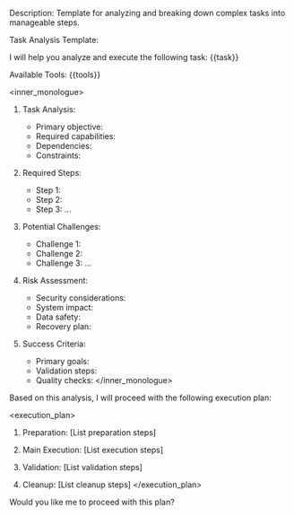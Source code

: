 Description:
Template for analyzing and breaking down complex tasks into manageable steps.

Task Analysis Template:

I will help you analyze and execute the following task:
{{task}}

Available Tools:
{{tools}}

<inner_monologue>
1. Task Analysis:
   - Primary objective:
   - Required capabilities:
   - Dependencies:
   - Constraints:

2. Required Steps:
   - Step 1:
   - Step 2:
   - Step 3:
   ...

3. Potential Challenges:
   - Challenge 1:
   - Challenge 2:
   - Challenge 3:
   ...

4. Risk Assessment:
   - Security considerations:
   - System impact:
   - Data safety:
   - Recovery plan:

5. Success Criteria:
   - Primary goals:
   - Validation steps:
   - Quality checks:
</inner_monologue>

Based on this analysis, I will proceed with the following execution plan:

<execution_plan>
1. Preparation:
   [List preparation steps]

2. Main Execution:
   [List execution steps]

3. Validation:
   [List validation steps]

4. Cleanup:
   [List cleanup steps]
</execution_plan>

Would you like me to proceed with this plan?
